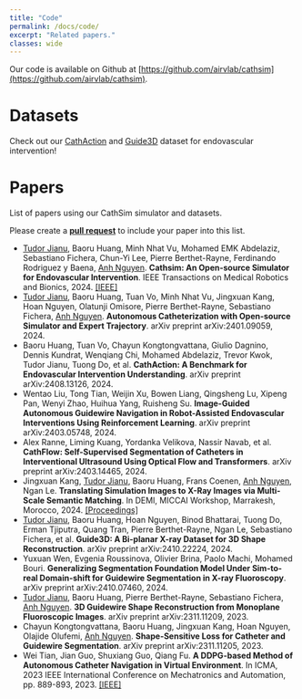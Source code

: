 ```yaml
---
title: "Code"
permalink: /docs/code/
excerpt: "Related papers."
classes: wide
---
```


Our code is available on Github at [https://github.com/airvlab/cathsim](https://github.com/airvlab/cathsim).


# Datasets
Check out our [CathAction](https://airvlab.github.io/cathsim/docs/cathaction/) and [Guide3D](https://airvlab.github.io/cathsim/docs/guide3d/) dataset for endovascular intervention!


# Papers
List of papers using our CathSim simulator and datasets.

Please create a [**pull request**](https://github.com/airvlab/cathsim) to include your paper into this list.

- [Tudor Jianu](https://tudorjnu.github.io/), Baoru Huang, Minh Nhat Vu, Mohamed EMK Abdelaziz, Sebastiano Fichera, Chun-Yi Lee, Pierre Berthet-Rayne, Ferdinando Rodriguez y Baena, [Anh Nguyen](https://www.csc.liv.ac.uk/~anguyen/). **Cathsim: An Open-source Simulator for Endovascular Intervention**. IEEE Transactions on Medical Robotics and Bionics, 2024. [[IEEE]](#)
- [Tudor Jianu](https://tudorjnu.github.io/), Baoru Huang, Tuan Vo, Minh Nhat Vu, Jingxuan Kang, Hoan Nguyen, Olatunji Omisore, Pierre Berthet-Rayne, Sebastiano Fichera, [Anh Nguyen](https://www.csc.liv.ac.uk/~anguyen/). **Autonomous Catheterization with Open-source Simulator and Expert Trajectory**. arXiv preprint arXiv:2401.09059, 2024.
- Baoru Huang, Tuan Vo, Chayun Kongtongvattana, Giulio Dagnino, Dennis Kundrat, Wenqiang Chi, Mohamed Abdelaziz, Trevor Kwok, Tudor Jianu, Tuong Do, et al. **CathAction: A Benchmark for Endovascular Intervention Understanding**. arXiv preprint arXiv:2408.13126, 2024.
- Wentao Liu, Tong Tian, Weijin Xu, Bowen Liang, Qingsheng Lu, Xipeng Pan, Wenyi Zhao, Huihua Yang, Ruisheng Su. **Image-Guided Autonomous Guidewire Navigation in Robot-Assisted Endovascular Interventions Using Reinforcement Learning**. arXiv preprint arXiv:2403.05748, 2024.
- Alex Ranne, Liming Kuang, Yordanka Velikova, Nassir Navab, et al. **CathFlow: Self-Supervised Segmentation of Catheters in Interventional Ultrasound Using Optical Flow and Transformers**. arXiv preprint arXiv:2403.14465, 2024.
- Jingxuan Kang, [Tudor Jianu](https://tudorjnu.github.io/), Baoru Huang, Frans Coenen, [Anh Nguyen](https://www.csc.liv.ac.uk/~anguyen/), Ngan Le. **Translating Simulation Images to X-Ray Images via Multi-Scale Semantic Matching**. In DEMI, MICCAI Workshop, Marrakesh, Morocco, 2024. [[Proceedings]](#)
- [Tudor Jianu](https://tudorjnu.github.io/), Baoru Huang, Hoan Nguyen, Binod Bhattarai, Tuong Do, Erman Tjiputra, Quang Tran, Pierre Berthet-Rayne, Ngan Le, Sebastiano Fichera, et al. **Guide3D: A Bi-planar X-ray Dataset for 3D Shape Reconstruction**. arXiv preprint arXiv:2410.22224, 2024.
- Yuxuan Wen, Evgenia Roussinova, Olivier Brina, Paolo Machi, Mohamed Bouri. **Generalizing Segmentation Foundation Model Under Sim-to-real Domain-shift for Guidewire Segmentation in X-ray Fluoroscopy**. arXiv preprint arXiv:2410.07460, 2024.
- [Tudor Jianu](https://tudorjnu.github.io/), Baoru Huang, Pierre Berthet-Rayne, Sebastiano Fichera, [Anh Nguyen](https://www.csc.liv.ac.uk/~anguyen/). **3D Guidewire Shape Reconstruction from Monoplane Fluoroscopic Images**. arXiv preprint arXiv:2311.11209, 2023.
- Chayun Kongtongvattana, Baoru Huang, Jingxuan Kang, Hoan Nguyen, Olajide Olufemi, [Anh Nguyen](https://www.csc.liv.ac.uk/~anguyen/). **Shape-Sensitive Loss for Catheter and Guidewire Segmentation**. arXiv preprint arXiv:2311.11205, 2023.
- Wei Tian, Jian Guo, Shuxiang Guo, Qiang Fu. **A DDPG-based Method of Autonomous Catheter Navigation in Virtual Environment**. In ICMA, 2023 IEEE International Conference on Mechatronics and Automation, pp. 889-893, 2023. [[IEEE]](#)

<!-- ```bash
minimal-mistakes
├── _data                      # data files for customizing the theme
|  ├── navigation.yml          # main navigation links
|  └── ui-text.yml             # text used throughout the theme's UI
├── _includes
|  ├── analytics-providers     # snippets for analytics (Google and custom)
|  ├── comments-providers      # snippets for comments
|  ├── footer
|  |  └── custom.html          # custom snippets to add to site footer
|  ├── head
|  |  └── custom.html          # custom snippets to add to site head
|  ├── feature_row             # feature row helper
|  ├── gallery                 # image gallery helper
|  ├── group-by-array          # group by array helper for archives
|  ├── nav_list                # navigation list helper
|  ├── toc                     # table of contents helper
|  └── ...
├── _layouts
|  ├── archive-taxonomy.html   # tag/category archive for Jekyll Archives plugin
|  ├── archive.html            # archive base
|  ├── categories.html         # archive listing posts grouped by category
|  ├── category.html           # archive listing posts grouped by specific category
|  ├── collection.html         # archive listing documents in a specific collection
|  ├── compress.html           # compresses HTML in pure Liquid
|  ├── default.html            # base for all other layouts
|  ├── home.html               # home page
|  ├── posts.html              # archive listing posts grouped by year
|  ├── search.html             # search page
|  ├── single.html             # single document (post/page/etc)
|  ├── tag.html                # archive listing posts grouped by specific tag
|  ├── tags.html               # archive listing posts grouped by tags
|  └── splash.html             # splash page
├── _sass                      # SCSS partials
├── assets
|  ├── css
|  |  └── main.scss            # main stylesheet, loads SCSS partials from _sass
|  ├── images                  # image assets for posts/pages/collections/etc.
|  ├── js
|  |  ├── plugins              # jQuery plugins
|  |  ├── vendor               # vendor scripts
|  |  ├── _main.js             # plugin settings and other scripts to load after jQuery
|  |  └── main.min.js          # optimized and concatenated script file loaded before </body>
├── _config.yml                # site configuration
├── Gemfile                    # gem file dependencies
├── index.html                 # paginated home page showing recent posts
└── package.json               # NPM build scripts
``` -->
